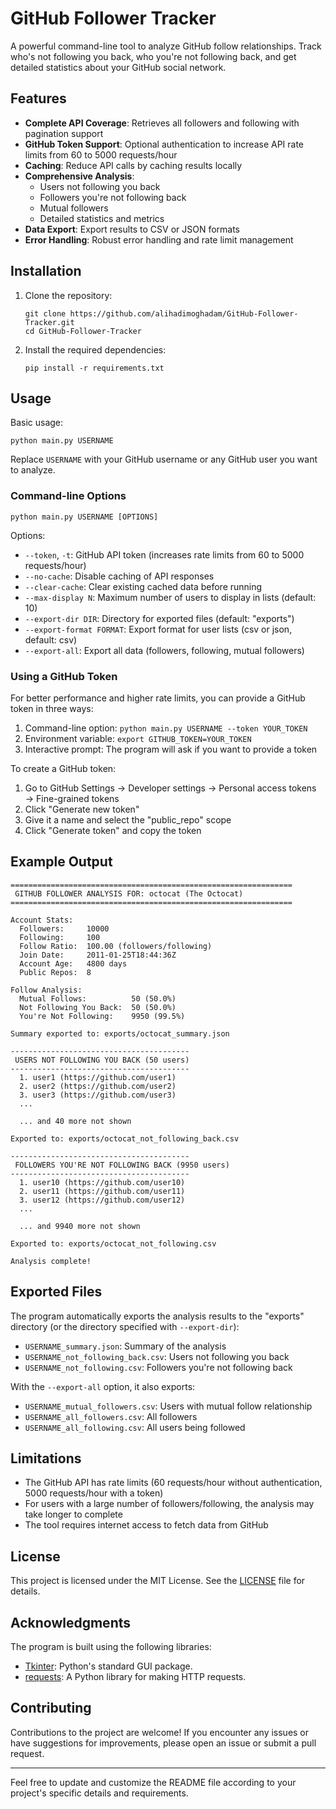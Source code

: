 # GitHub Follower Tracker

A powerful command-line tool to analyze GitHub follow relationships. Track who's not following you back, who you're not following back, and get detailed statistics about your GitHub social network.

## Features

- **Complete API Coverage**: Retrieves all followers and following with pagination support
- **GitHub Token Support**: Optional authentication to increase API rate limits from 60 to 5000 requests/hour
- **Caching**: Reduce API calls by caching results locally
- **Comprehensive Analysis**:
  - Users not following you back
  - Followers you're not following back
  - Mutual followers
  - Detailed statistics and metrics
- **Data Export**: Export results to CSV or JSON formats
- **Error Handling**: Robust error handling and rate limit management

## Installation

1. Clone the repository:
   ```
   git clone https://github.com/alihadimoghadam/GitHub-Follower-Tracker.git
   cd GitHub-Follower-Tracker
   ```

2. Install the required dependencies:
   ```
   pip install -r requirements.txt
   ```

## Usage

Basic usage:

```
python main.py USERNAME
```

Replace `USERNAME` with your GitHub username or any GitHub user you want to analyze.

### Command-line Options

```
python main.py USERNAME [OPTIONS]
```

Options:
- `--token`, `-t`: GitHub API token (increases rate limits from 60 to 5000 requests/hour)
- `--no-cache`: Disable caching of API responses
- `--clear-cache`: Clear existing cached data before running
- `--max-display N`: Maximum number of users to display in lists (default: 10)
- `--export-dir DIR`: Directory for exported files (default: "exports")
- `--export-format FORMAT`: Export format for user lists (csv or json, default: csv)
- `--export-all`: Export all data (followers, following, mutual followers)

### Using a GitHub Token

For better performance and higher rate limits, you can provide a GitHub token in three ways:

1. Command-line option: `python main.py USERNAME --token YOUR_TOKEN`
2. Environment variable: `export GITHUB_TOKEN=YOUR_TOKEN`
3. Interactive prompt: The program will ask if you want to provide a token

To create a GitHub token:
1. Go to GitHub Settings → Developer settings → Personal access tokens → Fine-grained tokens
2. Click "Generate new token"
3. Give it a name and select the "public_repo" scope
4. Click "Generate token" and copy the token

## Example Output

```
===============================================================
 GITHUB FOLLOWER ANALYSIS FOR: octocat (The Octocat)
===============================================================

Account Stats:
  Followers:     10000
  Following:     100
  Follow Ratio:  100.00 (followers/following)
  Join Date:     2011-01-25T18:44:36Z
  Account Age:   4800 days
  Public Repos:  8

Follow Analysis:
  Mutual Follows:          50 (50.0%)
  Not Following You Back:  50 (50.0%)
  You're Not Following:    9950 (99.5%)

Summary exported to: exports/octocat_summary.json

----------------------------------------
 USERS NOT FOLLOWING YOU BACK (50 users)
----------------------------------------
  1. user1 (https://github.com/user1)
  2. user2 (https://github.com/user2)
  3. user3 (https://github.com/user3)
  ...

  ... and 40 more not shown

Exported to: exports/octocat_not_following_back.csv

----------------------------------------
 FOLLOWERS YOU'RE NOT FOLLOWING BACK (9950 users)
----------------------------------------
  1. user10 (https://github.com/user10)
  2. user11 (https://github.com/user11)
  3. user12 (https://github.com/user12)
  ...

  ... and 9940 more not shown

Exported to: exports/octocat_not_following.csv

Analysis complete!
```

## Exported Files

The program automatically exports the analysis results to the "exports" directory (or the directory specified with `--export-dir`):

- `USERNAME_summary.json`: Summary of the analysis
- `USERNAME_not_following_back.csv`: Users not following you back
- `USERNAME_not_following.csv`: Followers you're not following back

With the `--export-all` option, it also exports:
- `USERNAME_mutual_followers.csv`: Users with mutual follow relationship
- `USERNAME_all_followers.csv`: All followers
- `USERNAME_all_following.csv`: All users being followed

## Limitations

- The GitHub API has rate limits (60 requests/hour without authentication, 5000 requests/hour with a token)
- For users with a large number of followers/following, the analysis may take longer to complete
- The tool requires internet access to fetch data from GitHub

## License

This project is licensed under the MIT License. See the [LICENSE](LICENSE) file for details.

## Acknowledgments

The program is built using the following libraries:

- [Tkinter](https://docs.python.org/3/library/tkinter.html): Python's standard GUI package.
- [requests](https://pypi.org/project/requests/): A Python library for making HTTP requests.

## Contributing

Contributions to the project are welcome! If you encounter any issues or have suggestions for improvements, please open an issue or submit a pull request.

---

Feel free to update and customize the README file according to your project's specific details and requirements.
